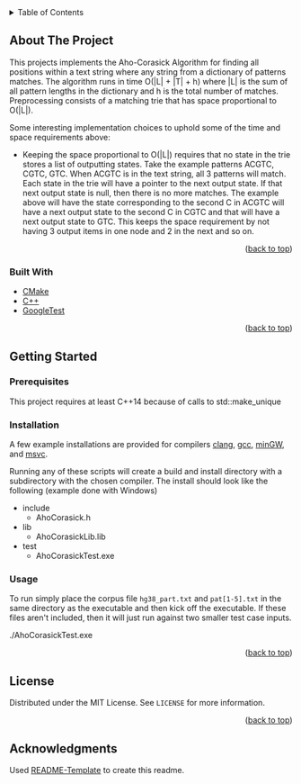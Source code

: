 <div id="top"></div>
<!-- TABLE OF CONTENTS -->
<details>
  <summary>Table of Contents</summary>
  <ol>
    <li>
      <a href="#about-the-project">About The Project</a>
      <ul>
        <li><a href="#built-with">Built With</a></li>
      </ul>
    </li>
    <li>
      <a href="#getting-started">Getting Started</a>
      <ul>
        <li><a href="#prerequisites">Prerequisites</a></li>
        <li><a href="#installation">Installation</a></li>
        <li><a href="#usage">Usage</a></li>
      </ul>
    </li>
    <li><a href="#license">License</a></li>
    <li><a href="#acknowledgments">Acknowledgments</a></li>
  </ol>
</details>

<!-- ABOUT THE PROJECT -->
## About The Project

This projects implements the Aho-Corasick Algorithm for finding all positions within a text string where any string from a dictionary of patterns matches. The algorithm runs in time O(|L| + |T| + h) where |L| is the sum of all pattern lengths in the dictionary and h is the total number of matches. Preprocessing consists of a matching trie that has space proportional to O(|L|). 

Some interesting implementation choices to uphold some of the time and space requirements above:
* Keeping the space proportional to O(|L|) requires that no state in the trie stores a list of outputting states. Take the example patterns ACGTC, CGTC, GTC. When ACGTC is in the text string, all 3 patterns will match. Each state in the trie will have a pointer to the next output state. If that next output state is null, then there is no more matches. The example above will have the state corresponding to the second C in ACGTC will have a next output state to the second C in CGTC and that will have a next output state to GTC. This keeps the space requirement by not having 3 output items in one node and 2 in the next and so on.

<p align="right">(<a href="#top">back to top</a>)</p>



### Built With

* [CMake](https://cmake.org/)
* [C++](https://www.cplusplus.com/)
* [GoogleTest](https://github.com/google/googletest)

<p align="right">(<a href="#top">back to top</a>)</p>



<!-- GETTING STARTED -->
## Getting Started

### Prerequisites

This project requires at least C++14 because of calls to std::make_unique

### Installation

A few example installations are provided for compilers [clang](https://github.com/wustl-cse584/homework-1-problem-4-ThomasGibbonsIV/blob/master/build-clang.sh), [gcc](https://github.com/wustl-cse584/homework-1-problem-4-ThomasGibbonsIV/blob/master/build-gcc.sh), [minGW](https://github.com/wustl-cse584/homework-1-problem-4-ThomasGibbonsIV/blob/master/build-minGW.sh), and [msvc](https://github.com/wustl-cse584/homework-1-problem-4-ThomasGibbonsIV/blob/master/build-msvc.sh).

Running any of these scripts will create a build and install directory with a subdirectory with the chosen compiler. The install should look like the following (example done with Windows)

* include
  * AhoCorasick.h
* lib
  * AhoCorasickLib.lib
* test
  * AhoCorasickTest.exe
  
### Usage

To run simply place the corpus file `hg38_part.txt` and `pat[1-5].txt` in the same directory as the executable and then kick off the executable. If these files aren't included, then it will just run against two smaller test case inputs.

./AhoCorasickTest.exe



<p align="right">(<a href="#top">back to top</a>)</p>



<!-- LICENSE -->
## License

Distributed under the MIT License. See `LICENSE` for more information.

<p align="right">(<a href="#top">back to top</a>)</p>



<!-- ACKNOWLEDGMENTS -->
## Acknowledgments

Used [README-Template](https://github.com/othneildrew/Best-README-Template) to create this readme.